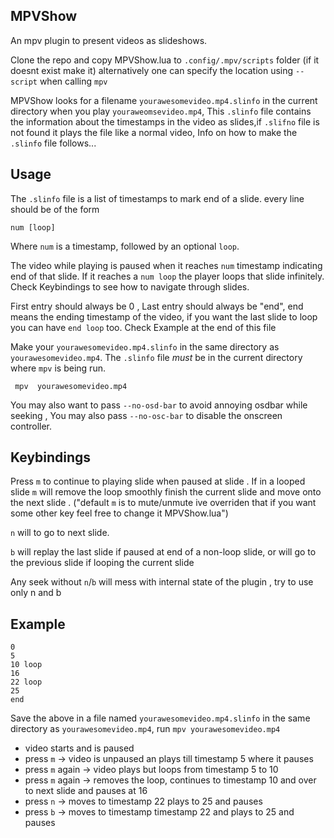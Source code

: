 ## MPVShow
An mpv plugin to present videos as slideshows.

Clone the repo and copy MPVShow.lua to 
`.config/.mpv/scripts` folder (if it doesnt exist make it)
alternatively one can specify the location using `--script` 
when calling `mpv`

MPVShow looks for a filename `yourawesomevideo.mp4.slinfo` in the current directory
when you play  `youraweomsevideo.mp4`, This
`.slinfo` file contains the information about the 
timestamps in the video as slides,if `.slifno` file is not found it plays the file like a 
normal video, Info on how to make
the `.slinfo` file follows...


## Usage
The `.slinfo` file is a list of timestamps to mark 
end of a slide. every line should be of the form
```
num [loop]
```
Where `num` is a timestamp, followed by an optional `loop`.

The video while playing is paused when it reaches `num` timestamp
indicating end of that slide.
If it reaches a `num loop` the player loops that slide infinitely.
Check Keybindings to see how to navigate through slides.

First entry should always be 0 , 
Last entry should always be "end",
end means the ending timestamp of the video,
if you want the last slide to loop you can
have `end loop` too.
Check Example at the end of this file

Make your `yourawesomevideo.mp4.slinfo` in the same directory
as `yourawesomevideo.mp4`.
The `.slinfo` file *must* be in the current directory where `mpv` is being run.

```
 mpv  yourawesomevideo.mp4
```

You may also want to pass `--no-osd-bar` to avoid annoying
osdbar while seeking , You may also pass `--no-osc-bar`
to disable the onscreen controller.

## Keybindings
Press `m` to continue to playing slide when paused
at slide . If in a looped slide `m` will remove the loop
smoothly finish the current slide and move onto the next slide
.
("default `m` is to mute/unmute ive overriden that
if you want some other key feel free to change it 
MPVShow.lua")

`n` will to go to next slide. 

`b` will replay the last slide  if paused at end of a non-loop slide,
or will go to the previous slide if looping the current slide


Any seek without `n`/`b` will mess with internal
state of the plugin , try to use only n and b

## Example

```
0 
5 
10 loop
16 
22 loop
25
end
```
Save the above in a file named `yourawesomevideo.mp4.slinfo` in the same directory as `yourawesomevideo.mp4`,
run
`mpv yourawesomevideo.mp4`
* video starts and is paused
* press `m`       -> video is unpaused an plays till timestamp 5 where it pauses
* press `m` again -> video plays but loops from timestamp 5 to 10
* press `m` again -> removes the loop, continues to timestamp 10 and over to next slide and pauses at 16
* press `n` -> moves to timestamp 22 plays to 25 and pauses
* press `b` -> moves to timestamp timestamp 22 and plays to 25 and pauses
